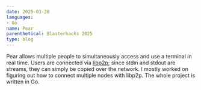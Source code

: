 ```yaml
---
date: 2025-03-30
languages:
- Go
name: Pear
parenthetical: Blasterhacks 2025
type: blog
---
```

Pear allows multiple people to simultaneously access and use a terminal in real
time. Users are connected via [libp2p](https://libp2p.io/); since stdin and
stdout are streams, they can simply be copied over the network. I mostly worked
on figuring out how to connect multiple nodes with libp2p. The whole project is
written in Go.
